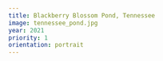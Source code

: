 ```yaml
---
title: Blackberry Blossom Pond, Tennessee
image: tennessee_pond.jpg
year: 2021
priority: 1
orientation: portrait
---
```


